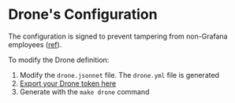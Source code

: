 # Drone's Configuration

The configuration is signed to prevent tampering from non-Grafana employees ([ref](https://github.com/grafana/deployment_tools/blob/master/docs/platform/drone/signing.md)).

To modify the Drone definition:

1. Modify the `drone.jsonnet` file. The `drone.yml` file is generated
2. [Export your Drone token here](https://drone.grafana.net/account)
3. Generate with the `make drone` command
